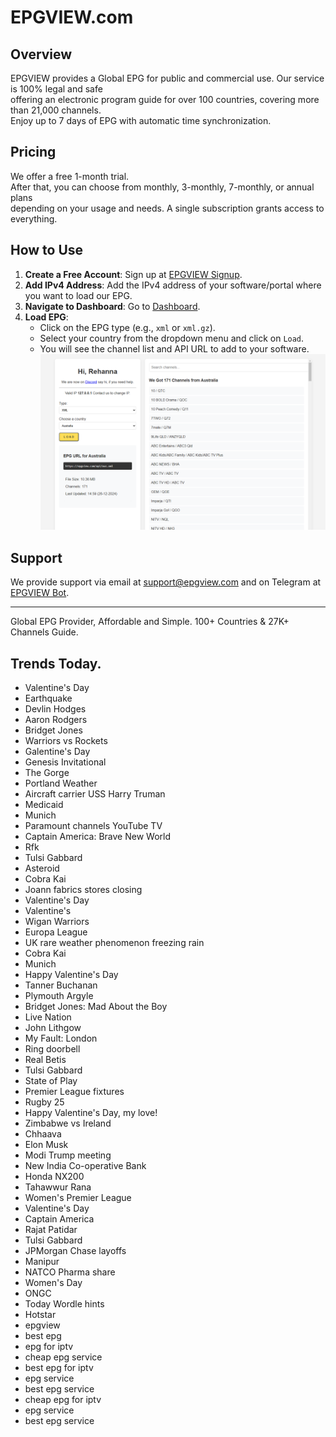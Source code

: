 # EPGVIEW.com



## Overview
EPGVIEW provides a Global EPG for public and commercial use. Our service is 100% legal and safe\
offering an electronic program guide for over 100 countries, covering more than 21,000 channels.\
Enjoy up to 7 days of EPG with automatic time synchronization.

## Pricing
We offer a free 1-month trial. \
After that, you can choose from monthly, 3-monthly, 7-monthly, or annual plans \
depending on your usage and needs. A single subscription grants access to everything.

## How to Use
1. **Create a Free Account**: Sign up at [EPGVIEW Signup](https://epgview.com/signup.php).
2. **Add IPv4 Address**: Add the IPv4 address of your software/portal where you want to load our EPG.
3. **Navigate to Dashboard**: Go to [Dashboard](https://epgview.com/dashboard.php).
4. **Load EPG**:
   - Click on the EPG type (e.g., `xml` or `xml.gz`).
   - Select your country from the dropdown menu and click on `Load`.
   - You will see the channel list and API URL to add to your software.
![EPGVIEW](img/dashboard.png)
## Support
We provide support via email at [support@epgview.com](mailto:support@epgview.com) and on Telegram at [EPGVIEW Bot](https://t.me/epgview_bot).

---

Global EPG Provider, Affordable and Simple. 100+ Countries & 27K+ Channels Guide.

## Trends Today.

- Valentine's Day
- Earthquake
- Devlin Hodges
- Aaron Rodgers
- Bridget Jones
- Warriors vs Rockets
- Galentine's Day
- Genesis Invitational
- The Gorge
- Portland Weather
- Aircraft carrier USS Harry Truman
- Medicaid
- Munich
- Paramount channels YouTube TV
- Captain America: Brave New World
- Rfk
- Tulsi Gabbard
- Asteroid
- Cobra Kai
- Joann fabrics stores closing
- Valentine's Day
- Valentine's
- Wigan Warriors
- Europa League
- UK rare weather phenomenon freezing rain
- Cobra Kai
- Munich
- Happy Valentine's Day
- Tanner Buchanan
- Plymouth Argyle
- Bridget Jones: Mad About the Boy
- Live Nation
- John Lithgow
- My Fault: London
- Ring doorbell
- Real Betis
- Tulsi Gabbard
- State of Play
- Premier League fixtures
- Rugby 25
- Happy Valentine's Day, my love!
- Zimbabwe vs Ireland
- Chhaava
- Elon Musk
- Modi Trump meeting
- New India Co-operative Bank
- Honda NX200
- Tahawwur Rana
- Women's Premier League
- Valentine's Day
- Captain America
- Rajat Patidar
- Tulsi Gabbard
- JPMorgan Chase layoffs
- Manipur
- NATCO Pharma share
- Women's Day
- ONGC
- Today Wordle hints
- Hotstar
- epgview
- best epg
- epg for iptv
- cheap epg service
- best epg for iptv
- epg service
- best epg service
- cheap epg for iptv
- epg service
- best epg service
